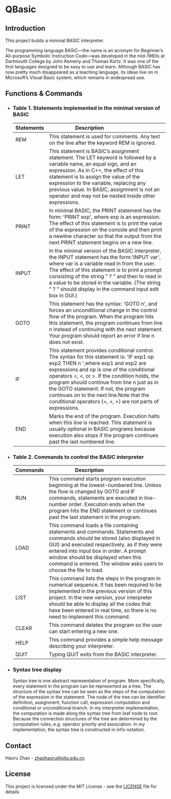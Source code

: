 # QBasic
## Introduction 
This project builds a minimal BASIC interpreter.

The programming language BASIC—the name is an acronym for Beginner’s All-purpose Symbolic Instruction Code—was developed in the mid-1960s at Dartmouth College by John Kemeny and Thomas Kurtz. It was one of the first languages designed to be easy to use and learn. Although BASIC has now pretty much disappeared as a teaching language, its ideas live on in Microsoft’s Visual Basic system, which remains in widespread use. 

## Functions & Commands
* ### Table 1. Statements implemented in the minimal version of BASIC
    | Statements  | Description <img width=100/> |
    |--------- | --------------------------------------------------|
    | REM | This statement is used for comments. Any text on the line after the keyword REM is ignored.  |
    | LET | This statement is BASIC’s assignment statement. The LET keyword is followed by a variable name, an equal sign, and an expression. As in C++, the effect of this statement is to assign the value of the expression to the variable, replacing any previous value. In BASIC, assignment is not an operator and may not be nested inside other expressions. |
    | PRINT | In minimal BASIC, the PRINT statement has the form: 'PRINT exp', where exp is an expression. The effect of this statement is to print the value of the expression on the console and then print a newline character so that the output from the next PRINT statement begins on a new line. |
    |INPUT |In the minimal version of the BASIC interpreter, the INPUT statement has the form:'INPUT var', where var is a variable read in from the user. The effect of this statement is to print a prompt consisting of the string " ? " and then to read in a value to be stored in the variable. (The string " ? " should display in the command input edit box in GUI.)|
    |GOTO |This statement has the syntax: 'GOTO n', and forces an unconditional change in the control flow of the program. When the program hits this statement, the program continues from line n instead of continuing with the next statement. Your program should report an error if line n does not exist.|
    |IF	 |This statement provides conditional control. The syntax for this statement is: 'IF exp1 op exp2 THEN n ',where exp1 and exp2 are expressions and op is one of the conditional operators =, <, or >. If the condition holds, the program should continue from line n just as in the GOTO statement. If not, the program continues on to the next line.Note that the conditional operators (=, <, >) are not parts of expressions.|
    |END |Marks the end of the program. Execution halts when this line is reached. This statement is usually optional in BASIC programs because execution also stops if the program continues past the last numbered line. |

* ### Table 2. Commands to control the BASIC interpreter  
    | Commands  | Description <img width=100/> |
    |--------- | --------------------------------------------------|
    |RUN|This command starts program execution beginning at the lowest-numbered line. Unless the flow is changed by GOTO and IF commands, statements are executed in line-number order. Execution ends when the program hits the END statement or continues past the last statement in the program. |
    |LOAD |This command loads a file containing statements and commands. Statements and commands should be stored (also displayed in GUI) and executed respectively, as if they were entered into input box in order. A prompt window should be displayed when this command is entered. The window asks users to choose the file to load.|
    |LIST |This command lists the steps in the program in numerical sequence. It has been required to be implemented in the previous version of this project. In the new version, your interpreter should be able to display all the codes that have been entered in real time, so there is no need to implement this command.|
    |CLEAR|This command deletes the program so the user can start entering a new one.|
    |HELP	|This command provides a simple help message describing your interpreter.|
    |QUIT	|Typing QUIT exits from the BASIC interpreter.|

* ### Syntax tree display
    Syntax tree is one abstract representation of program. More specifically, every statement in the program can be represented as a tree. The structure of the syntax tree can be seen as the steps of the computation of the expression in the statement. The node of the tree can be identifier definition, assignment, function call, expression computation and conditional or unconditional branch.  In my interpreter implementation, the computation is made along the syntax tree from leaf node to root. Because the connection structures of the tree are determined by the computation rules, e.g. operator priority and association. In my implementation, the syntax tree is constructed in infix notation.  


## Contact 
Haoru Zhao - zhaohaoru@sjtu.edu.cn

## License 
This project is licensed under the MIT License - see the [LICENSE](LICENSE) file for details
